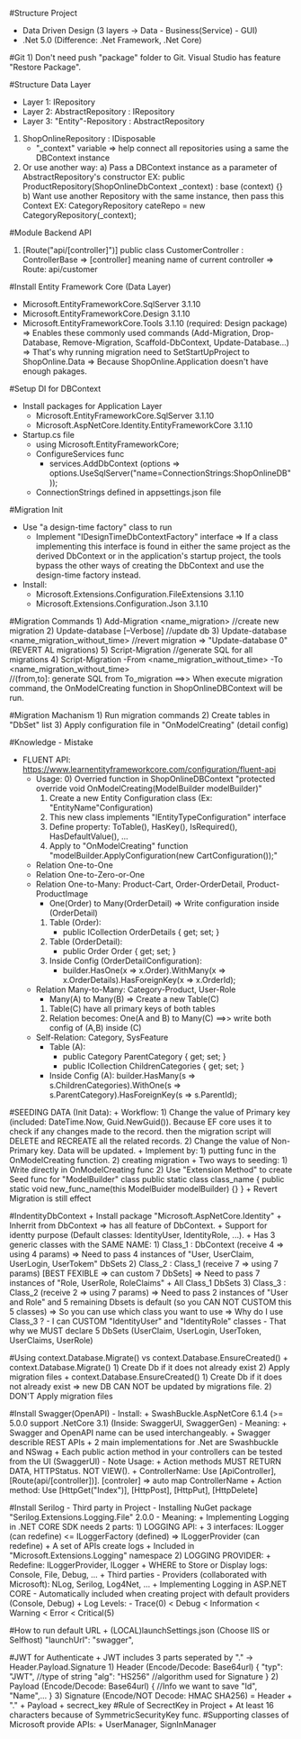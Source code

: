 ﻿#Structure Project
- Data Driven Design (3 layers -> Data - Business(Service) - GUI)
- .Net 5.0 (Difference: .Net Framework, .Net Core)

#Git
	1) Don't need push "package" folder to Git. Visual Studio has feature "Restore Package".

#Structure Data Layer
- Layer 1: IRepository
- Layer 2: AbstractRepository : IRepository
- Layer 3: "Entity"-Repository : AbstractRepository
1) ShopOnlineRepository : IDisposable 
	+ "_context" variable
	=> help connect all repositories using a same the DBContext instance
2) Or use another way: 
	a) Pass a DBContext instance as a parameter of AbstractRepository's constructor
	EX: public ProductRepository(ShopOnlineDbContext _context) : base (context) {}
	b) Want use another Repository with the same instance, then pass this Context
	EX: CategoryRepository cateRepo = new CategoryRepository(_context);

#Module Backend API
1) [Route("api/[controller]")]
	public class CustomerController : ControllerBase
	=> [controller] meaning name of current controller
	=> Route: api/customer

#Install Entity Framework Core (Data Layer)
- Microsoft.EntityFrameworkCore.SqlServer 3.1.10
- Microsoft.EntityFrameworkCore.Design 3.1.10
- Microsoft.EntityFrameworkCore.Tools 3.1.10 (required: Design package)
  => Enables these commonly used commands (Add-Migration, Drop-Database, 
  Remove-Migration, Scaffold-DbContext, Update-Database...)
  => That's why running migration need to SetStartUpProject to ShopOnline.Data
  => Because ShopOnline.Application doesn't have enough pakages.

#Setup DI for DBContext
- Install packages for Application Layer
	+	Microsoft.EntityFrameworkCore.SqlServer 3.1.10
	+	Microsoft.AspNetCore.Identity.EntityFrameworkCore 3.1.10
- Startup.cs file
	+	using Microsoft.EntityFrameworkCore;
	+	ConfigureServices func
		-	services.AddDbContext<ShopOnlineDBContext>
				(options => options.UseSqlServer("name=ConnectionStrings:ShopOnlineDB"));
	+ ConnectionStrings defined in appsettings.json file

#Migration Init
- Use "a design-time factory" class to run
	+ Implement "IDesignTimeDbContextFactory" interface
	=> If a class implementing this interface is found in either the same project as the derived DbContext 
	or in the application's startup project, the tools bypass the other ways of creating the DbContext 
	and use the design-time factory instead.
- Install:
	+ Microsoft.Extensions.Configuration.FileExtensions 3.1.10
	+ Microsoft.Extensions.Configuration.Json 3.1.10

#Migration Commands
	1) Add-Migration <name_migration>   //create new migration
	2) Update-database [–Verbose]   //update db
	3) Update-database <name_migration_without_time>    //revert migration
	=> "Update-database 0" (REVERT AL migrations) 
	5) Script-Migration		//generate SQL for all migrations
	4) Script-Migration -From <name_migration_without_time> -To <name_migration_without_time>	
	//(from,to]: generate SQL from To_migration
	==>> When execute migration command, the OnModelCreating function in ShopOnlineDBContext will be run.

#Migration Machanism
	1) Run migration commands
	2) Create tables in "DbSet<Table>" list
	3) Apply configuration file in "OnModelCreating" (detail config)

#Knowledge - Mistake
- FLUENT API: https://www.learnentityframeworkcore.com/configuration/fluent-api
	+ Usage:
		0) Overried function in ShopOnlineDBContext "protected override void OnModelCreating(ModelBuilder modelBuilder)"
		1) Create a new Entity Configuration class (Ex: "EntityName"Configuration)
		2) This new class implements "IEntityTypeConfiguration<SysSetting>" interface
		3) Define property: ToTable(), HasKey(), IsRequired(), HasDefaultValue(), ...
		4) Apply to "OnModelCreating" function "modelBuilder.ApplyConfiguration(new CartConfiguration());"
	+ Relation One-to-One
	+ Relation One-to-Zero-or-One
	+ Relation One-to-Many: Product-Cart, Order-OrderDetail, Product-ProductImage
		- One(Order) to Many(OrderDetail) 
		=> Write configuration inside (OrderDetail)
		1) Table (Order): 
		   + public ICollection<OrderDetail> OrderDetails { get; set; }
		2) Table (OrderDetail): 
		   + public Order Order { get; set; }
		3) Inside Config (OrderDetailConfiguration): 
		   + builder.HasOne(x => x.Order).WithMany(x => x.OrderDetails).HasForeignKey(x => x.OrderId);
	+ Relation Many-to-Many: Category-Product, User-Role
		- Many(A) to Many(B) 
		=> Create a new Table(C)
		1) Table(C) have all primary keys of both tables
		2) Relation becomes: One(A and B) to Many(C) 
		==>> write both config of (A,B) inside (C)
	+ Self-Relation: Category, SysFeature
		- Table (A):
			+ public Category ParentCategory { get; set; }
			+ public ICollection<Category> ChildrenCategories { get; set; }
		- Inside Config (A): builder.HasMany(s => s.ChildrenCategories).WithOne(s => s.ParentCategory).HasForeignKey(s => s.ParentId);

#SEEDING DATA (Init Data):
	+ Workflow:
		1) Change the value of Primary key (included: DateTime.Now, Guid.NewGuid()). 
		   Because EF core uses it to check if any changes made to the record. 
		   then the migration script will DELETE and RECREATE all the related records.
		2) Change the value of Non-Primary key. Data will be updated.
	+ Implement by:
		1) putting func in the OnModelCreating function.
		2) creating migration
	+ Two ways to seeding:
		1) Write directly in OnModelCreating func
		2) Use "Extension Method" to create Seed func for "ModelBuilder" class
		public static class class_name
		{
			public static void new_func_name(this ModelBuider modelBuilder) {}
		}
	+ Revert Migration is still effect

#IndentityDbContext
	+ Install package "Microsoft.AspNetCore.Identity"
	+ Inherrit from DbContext => has all feature of DbContext.
	+ Support for identty purpose (Default classes: IdentityUser, IdentityRole, ...). 
	+ Has 3 generic classes with the SAME NAME: 
		1) Class_1 : DbContext (receive 4 => using 4 params)
		=> Need to pass 4 instances of "User, UserClaim, UserLogin, UserTokem" DbSets
		2) Class_2 : Class_1 (receive 7 => using 7 params) [BEST FEXIBLE => can custom 7 DbSets]
		=> Need to pass 7 instances of "Role, UserRole, RoleClaims" + All Class_1 DbSets
		3) Class_3 : Class_2 (receive 2 => using 7 params)
		=> Need to pass 2 instances of "User and Role" and 
			5 remaining Dbsets is default (so you CAN NOT CUSTOM this 5 classes)
	=> So you can use which class you want to use
	=> Why do I use Class_3 ?
		- I can CUSTOM "IdentityUser" and "IdentityRole" classes
	    - That why we MUST declare 5 DbSets (UserClaim, UserLogin, UserToken, UserClaims, UserRole)

#Using context.Database.Migrate() vs context.Database.EnsureCreated()
	+ context.Database.Migrate()
		1) Create Db if it does not already exist
		2) Apply migration files
	+ context.Database.EnsureCreated()
		1) Create Db if it does not already exist
			=> new DB CAN NOT be updated by migrations file.
		2) DON'T Apply migration files

#Install Swagger(OpenAPI)
	- Install:
		+ SwashBuckle.AspNetCore 6.1.4 (>= 5.0.0 support .NetCore 3.1)
		(Inside: SwaggerUI, SwaggerGen)
	- Meaning:
		+ Swagger and OpenAPI name can be used interchangeably.
		+ Swagger describle REST APIs
		+ 2 main implementations for .Net are Swashbuckle and NSwag
		+ Each public action method in your controllers can be tested from the UI (SwaggerUI)
	- Note Usage:
		+ Action methods MUST RETURN DATA, HTTPStatus. NOT VIEW().
		+ ControllerName: Use [ApiController], [Route(api/[controller])]. 
		  [controler] => auto map ControllerName
		+ Action method: Use [HttpGet("Index")], [HttpPost], [HttpPut], [HttpDelete]

#Install Serilog - Third party in Project
	- Installing NuGet package "Serilog.Extensions.Logging.File" 2.0.0
	- Meaning:
		+ Implementing Logging in .NET CORE SDK needs 2 parts:
			1) LOGGING API:
				+ 3 interfaces: ILogger (can redefine) <= ILoggerFactory (defined) => ILoggerProvider (can redefine) 
				+ A set of APIs create logs
				+ Included in "Microsoft.Extensions.Logging" namespace
			2) LOGGING PROVIDER:
				+ Redefine: ILoggerProvider, ILogger
				+ WHERE to Store or Display logs: Console, File, Debug, ...
				+ Third parties - Providers (collaborated with Microsoft): NLog, Serilog, Log4Net, ...
		+ Implementing Logging in ASP.NET CORE
			- Automatically included when creating project with default providers (Console, Debug)
		+ Log Levels:
			- Trace(0) < Debug < Information < Warning < Error < Critical(5)

#How to run default URL
	+	(LOCAL)launchSettings.json (Choose IIS or Selfhost)
		"launchUrl": "swagger",

#JWT for Authenticate
	+ JWT includes 3 parts seperated by "." -> Header.Payload.Signature
		1) Header (Encode/Decode: Base64url)
			{
				"typ": "JWT",	//type of string
				"alg": "HS256"	//algorithm used for Signature
			}
		2) Payload (Encode/Decode: Base64url)
			{
				//Info we want to save
				"Id", "Name",...
			}
		3) Signature (Encode/NOT Decode: HMAC SHA256)
			= Header + "." + Payload + secrect_key
#Rule of SecrectKey in Project
	+ At least 16 characters because of SymmetricSecurityKey func.
#Supporting classes of Microsoft provide APIs: 
	+ UserManager<TUSER>, SignInManager<TUSER>
